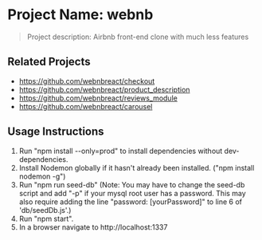 # Project Name: webnb

> Project description: Airbnb front-end clone with much less features

## Related Projects

  - https://github.com/webnbreact/checkout
  - https://github.com/webnbreact/product_description
  - https://github.com/webnbreact/reviews_module
  - https://github.com/webnbreact/carousel

## Usage Instructions
1) Run "npm install --only=prod" to install dependencies without dev-dependencies.
2) Install Nodemon globally if it hasn't already been installed. ("npm install nodemon -g")
3) Run "npm run seed-db" (Note: You may have to change the seed-db script and add "-p" if your mysql root user has a password. This may also require adding the line "password: [yourPassword]" to line 6 of 'db/seedDb.js'.)
4) Run "npm start".
5) In a browser navigate to http://localhost:1337


